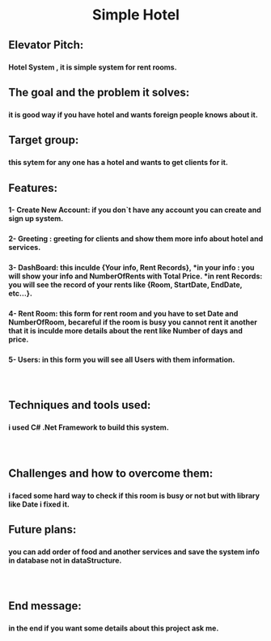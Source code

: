 <h1 align="center">Simple Hotel</h1>

###

<h2 align="left">Elevator Pitch:</h2>

###

<h4 align="left">Hotel System , it is simple system for rent rooms.</h4>

###

<h2 align="left">The goal and the problem it solves:</h2>

###

<h4 align="left">it is good way if you have hotel and wants foreign people knows about it.</h4>

###

<h2 align="left">Target group:</h2>

###

<h4 align="left">this sytem for any one has a hotel and wants to get clients for it.</h4>

###

<h2 align="left">Features:</h2>

###

<h4 align="left">1- Create New Account: if you don`t have any account you can create and sign up system.</h4>

###

<h4 align="left">2- Greeting : greeting for clients and show them more info about hotel and services.</h4>

###

<h4 align="left">3- DashBoard: this inculde {Your info, Rent Records}, *in your info : you will show your info and NumberOfRents with Total Price. *in rent Records: you will see the record of your rents like {Room, StartDate, EndDate, etc...}.</h4>

###

<h4 align="left">4- Rent Room: this form for rent room and you have to set Date and NumberOfRoom, becareful if the room is busy you cannot rent it another that it is inculde more details about the rent like Number of days and price.</h4>

###

<h4 align="left">5- Users: in this form you will see all Users with them information.</h4>

###

<br clear="both">

<h2 align="left">Techniques and tools used:</h2>

###

<h4 align="left">i used C# .Net Framework to build this system.</h4>

###

<br clear="both">

<h2 align="left">Challenges and how to overcome them:</h2>

###

<h4 align="left">i faced some hard way to check if this room is busy or not but with library like Date i fixed it.</h4>

###

<h2 align="left">Future plans:</h2>

###

<h4 align="left">you can add order of food and another services and save the system info in database not in dataStructure.</h4>

###

<br clear="both">

<h2 align="left">End message:</h2>

###

<h4 align="left">in the end if you want some details about this project ask me.</h4>

###
